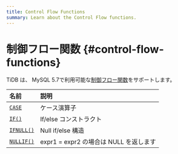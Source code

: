 ```yaml
---
title: Control Flow Functions
summary: Learn about the Control Flow functions.
---
```


# 制御フロー関数 {#control-flow-functions}

TiDB は、 MySQL 5.7で利用可能な[制御フロー関数](https://dev.mysql.com/doc/refman/5.7/en/flow-control-functions.html)をサポートします。

| 名前                                                                                                                                                                                                  | 説明                            |
| :-------------------------------------------------------------------------------------------------------------------------------------------------------------------------------------------------- | :---------------------------- |
| [`CASE`](https://dev.mysql.com/doc/refman/5.7/en/flow-control-functions.html#operator_case)         | ケース演算子                        |
| [`IF()`](https://dev.mysql.com/doc/refman/5.7/en/flow-control-functions.html#function_if)             | If/else コンストラクト               |
| [`IFNULL()`](https://dev.mysql.com/doc/refman/5.7/en/flow-control-functions.html#function_ifnull) | Null if/else 構造               |
| [`NULLIF()`](https://dev.mysql.com/doc/refman/5.7/en/flow-control-functions.html#function_nullif) | expr1 = expr2 の場合は NULL を返します |
